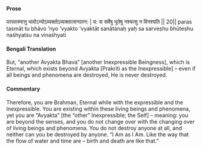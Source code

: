 #### Prose 

परस्तस्मात्तु भावोऽन्योऽव्यक्तोऽव्यक्तात्सनातन: |
य: स सर्वेषु भूतेषु नश्यत्सु न विनश्यति || 20||
paras tasmāt tu bhāvo ’nyo ’vyakto ’vyaktāt sanātanaḥ
yaḥ sa sarveṣhu bhūteṣhu naśhyatsu na vinaśhyati

 #### Bengali Translation 

But, “another Avyakta Bhava” [another Inexpressible Beingness], which is Eternal, which exists beyond Avyakta [Prakriti as the Inexpressible] – even if all beings and phenomena are destroyed, He is never destroyed.

 #### Commentary 

Therefore, you are Brahman, Eternal while with the expressible and the Inexpressible. You are existing within these living beings and phenomena, yet you are “Avyakta” [the “other” Inexpressible; the Self] – meaning: you are beyond the senses, and you do not change over with the changing over of living beings and phenomena. You do not destroy anyone at all, and neither can you be destroyed by anyone. “I Am as I Am. Like the way that the flow of water and time are – birth and death are like that.”